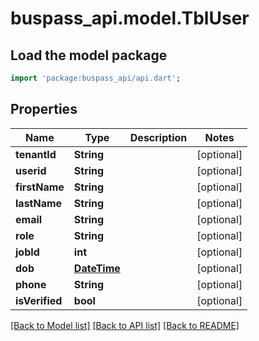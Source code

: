 # buspass_api.model.TblUser

## Load the model package
```dart
import 'package:buspass_api/api.dart';
```

## Properties
Name | Type | Description | Notes
------------ | ------------- | ------------- | -------------
**tenantId** | **String** |  | [optional] 
**userid** | **String** |  | [optional] 
**firstName** | **String** |  | [optional] 
**lastName** | **String** |  | [optional] 
**email** | **String** |  | [optional] 
**role** | **String** |  | [optional] 
**jobId** | **int** |  | [optional] 
**dob** | [**DateTime**](DateTime.md) |  | [optional] 
**phone** | **String** |  | [optional] 
**isVerified** | **bool** |  | [optional] 

[[Back to Model list]](../README.md#documentation-for-models) [[Back to API list]](../README.md#documentation-for-api-endpoints) [[Back to README]](../README.md)


